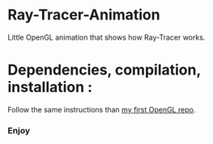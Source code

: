 # Ray-Tracer-Animation
Little OpenGL animation that shows how Ray-Tracer works.

# Dependencies, compilation, installation :
Follow the same instructions than [my first OpenGL repo](https://github.com/DaftMat/OpenGL-exp "OpenGL-exp").

### Enjoy
